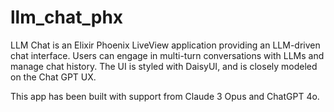 # llm_chat_phx

LLM Chat is an Elixir Phoenix LiveView application providing an LLM-driven chat interface. Users can engage in multi-turn conversations with LLMs and manage chat history. The UI is styled with DaisyUI, and is closely modeled on the Chat GPT UX.

This app has been built with support from Claude 3 Opus and ChatGPT 4o.
